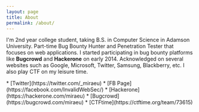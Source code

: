 ```yaml
---
layout: page
title: About
permalink: /about/
---
```


I'm 2nd year college student, taking B.S. in Computer Science in Adamson University. Part-time Bug Bounty Hunter and Penetration Tester that focuses on web applications. I started participating in bug bounty platforms like **Bugcrowd** and **Hackerone** on early 2014. Acknowledged on several websites such as Google, Microsoft, Twitter, Samsung, Blackberry, etc. I also play CTF on my leisure time.

<div class="divider"></div>
* [Twitter](https://twitter.com/_miraeu) 
* [FB Page](https://facebook.com/InvalidWebSec/)
* [Hackerone](https://hackerone.com/miraeu)
* [Bugcrowd](https://bugcrowd.com/miraeu)
* [CTFtime](https://ctftime.org/team/73615)